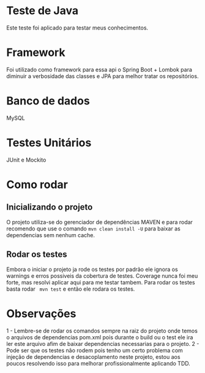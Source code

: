 # Teste de Java
Este teste foi aplicado para testar meus conhecimentos.

# Framework
Foi utilizado como framework para essa api o Spring Boot + Lombok para diminuir a verbosidade das classes e JPA para melhor tratar os repositórios.

# Banco de dados
MySQL

# Testes Unitários
JUnit e Mockito

# Como rodar
## Inicializando o projeto
O projeto utiliza-se do gerenciador de dependências MAVEN e para rodar recomendo que use o comando ```mvn clean install -U``` para baixar as dependencias sem nenhum cache.
## Rodar os testes
Embora o iniciar o projeto ja rode os testes por padrão ele ignora os warnings e erros possiveis da cobertura de testes. Coverage nunca foi meu forte, mas resolvi aplicar aqui para me testar tambem.
Para rodar os testes basta rodar ``` mvn test``` e então ele rodara os testes.

# Observações
1 - Lembre-se de rodar os comandos sempre na raiz do projeto onde temos o arquivos de dependencias pom.xml pois durante o build ou o test ele ira ler este arquivo afim de baixar dependencias necessarias para o projeto.
2 - Pode ser que os testes não rodem pois tenho um certo problema com injeção de dependencias e desacoplamento neste projeto, estou aos poucos resolvendo isso para melhorar profissionalmente aplicando TDD.